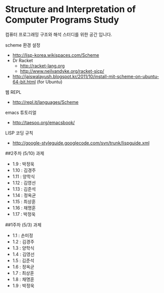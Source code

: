 Structure and Interpretation of Computer Programs Study
====
컴퓨터 프로그래밍 구조와 해석 스터디를 위한 공간 입니다.

scheme 환경 설정
- http://lisp-korea.wikispaces.com/Scheme
- Dr Racket
  - http://racket-lang.org
  - http://www.neilvandyke.org/racket-sicp/
- http://jaiswalayush.blogspot.kr/2011/10/install-mit-scheme-on-ubuntu-64-bit.html (for Ubuntu)

웹 REPL
- http://repl.it/languages/Scheme

emacs 튜토리얼
- http://taesoo.org/emacsbook/

LISP 코딩 규칙
- http://google-styleguide.googlecode.com/svn/trunk/lispguide.xml


##2주차 (5/10) 과제
- 1.9 : 박정욱
- 1.10 : 김경주
- 1.11 : 양학식
- 1.12 : 김영선
- 1.13 : 김준석
- 1.14 : 정옥균
- 1.15 : 최상훈
- 1.16 : 채명훈
- 1.17 : 박정욱

##1주차 (5/3) 과제
- 1.1 : 손미정
- 1.2 : 김경주
- 1.3 : 양학식
- 1.4 : 김영선
- 1.5 : 김준석
- 1.6 : 정옥균
- 1.7 : 최상훈
- 1.8 : 채명훈
- 1.9 : 박정욱
